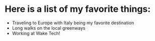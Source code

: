 # Here is a list of my favorite things:
- Traveling to Europe with Italy being my favorite destination
- Long walks on the local greenways
- Working at Wake Tech!
